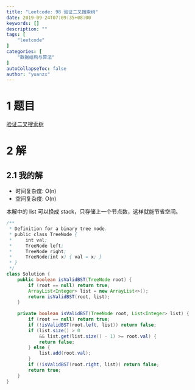 ```yaml
---
title: "Leetcode: 98 验证二叉搜索树"
date: 2019-09-24T07:09:35+08:00
keywords: []
description: ""
tags: [
    "leetcode"
]
categories: [
    "数据结构与算法"
]
autoCollapseToc: false
author: "yuanzx"
---
```


# 1 题目

[验证二叉搜索树](https://leetcode-cn.com/problems/validate-binary-search-tree/)

# 2 解

## 2.1 我的解

- 时间复杂度: O(n)
- 空间复杂度: O(n)

本解中的 list 可以换成 stack，只存储上一个节点数，这样就能节省空间。

```java
/**
 * Definition for a binary tree node.
 * public class TreeNode {
 *     int val;
 *     TreeNode left;
 *     TreeNode right;
 *     TreeNode(int x) { val = x; }
 * }
 */
class Solution {
    public boolean isValidBST(TreeNode root) {
        if (root == null) return true;
        ArrayList<Integer> list = new ArrayList<>();
        return isValidBST(root, list);
    }
    
    private boolean isValidBST(TreeNode root, List<Integer> list) {
        if (root == null) return true;
        if (!isValidBST(root.left, list)) return false;
        if (list.size() > 0 
            && list.get(list.size() - 1) >= root.val) {
            return false;
        } else {
            list.add(root.val);
        }
        if (!isValidBST(root.right, list)) return false;
        return true;
    }
}
```